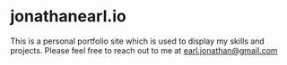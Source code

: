 # jonathanearl.io

This is a personal portfolio site which is used to display my skills and projects. Please feel free to reach out to me at earl.jonathan@gmail.com
